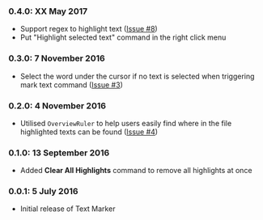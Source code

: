 
### 0.4.0: XX May 2017

* Support regex to highlight text ([Issue #8](https://github.com/ryu1kn/vscode-text-marker/issues/8))
* Put "Highlight selected text" command in the right click menu

### 0.3.0: 7 November 2016

* Select the word under the cursor if no text is selected when triggering mark text command ([Issue #3](https://github.com/ryu1kn/vscode-text-marker/issues/3))

### 0.2.0: 4 November 2016

* Utilised `OverviewRuler` to help users easily find where in the file highlighted texts can be found ([Issue #4](https://github.com/ryu1kn/vscode-text-marker/issues/4))

### 0.1.0: 13 September 2016

* Added **Clear All Highlights** command to remove all highlights at once

### 0.0.1: 5 July 2016

* Initial release of Text Marker
